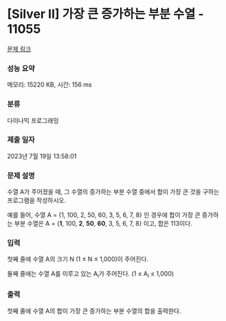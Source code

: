 # [Silver II] 가장 큰 증가하는 부분 수열 - 11055 

[문제 링크](https://www.acmicpc.net/problem/11055) 

### 성능 요약

메모리: 15220 KB, 시간: 156 ms

### 분류

다이나믹 프로그래밍

### 제출 일자

2023년 7월 19일 13:58:01

### 문제 설명

<p>수열 A가 주어졌을 때, 그 수열의 증가하는 부분 수열 중에서 합이 가장 큰 것을 구하는 프로그램을 작성하시오.</p>

<p>예를 들어, 수열 A = {1, 100, 2, 50, 60, 3, 5, 6, 7, 8} 인 경우에 합이 가장 큰 증가하는 부분 수열은 A = {<strong>1</strong>, 100, <strong>2</strong>, <strong>50</strong>, <strong>60</strong>, 3, 5, 6, 7, 8} 이고, 합은 113이다.</p>

### 입력 

 <p>첫째 줄에 수열 A의 크기 N (1 ≤ N ≤ 1,000)이 주어진다.</p>

<p>둘째 줄에는 수열 A를 이루고 있는 A<sub>i</sub>가 주어진다. (1 ≤ A<sub>i</sub> ≤ 1,000)</p>

### 출력 

 <p>첫째 줄에 수열 A의 합이 가장 큰 증가하는 부분 수열의 합을 출력한다.</p>

